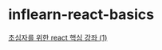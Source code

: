 # inflearn-react-basics

[초심자를 위한 react 핵심 강좌 (1)](https://github.com/jeongmyeonghyeon/inflearn-react-basics/blob/master/%EC%B4%88%EC%8B%AC%EC%9E%90%EB%A5%BC%20%EC%9C%84%ED%95%9C%20react%20%ED%95%B5%EC%8B%AC%20%EA%B0%95%EC%A2%8C%20(1).md)
